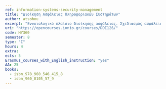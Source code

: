 ```yaml
---
ref: information-systems-security-management
title: "Διοίκηση Ασφάλειας Πληροφοριακών Συστημάτων"
author: atsohou
excerpt: "Εννοιολογικό πλαίσιο διοίκησης ασφάλειας. Σχεδιασμός ασφάλειας: προσεγγίσεις και ανάλυση επικινδυνότητας. Μέθοδοι και εργαλεία λογισμικού για την ανάλυση επικινδυνότητας (CRAMM, OCTAVE, SBA analysis). Πρότυπα διακυβέρνησης ασφάλειας. Πλαίσια, οδηγίες και πιστοποιήσεις για την διοίκηση ασφάλειας πληροφοριακών συστημάτων (ISO 27001, ISO 27002, NIST SP 800-30, κ.ά.) Επιθεώρηση ασφάλειας πληροφοριακών συστημάτων. Πολιτικές ασφάλειας. Σκοπός, δομή και περιεχόμενα οργανωσιακών πολιτικών ασφάλειας. Παραδείγματα γενικευμένων και εξειδικευμένων πολιτικών ασφάλειας. Διαχείριση Περιστατικών Ασφάλειας. Σχεδιασμός για τη διαχείριση περιστατικών ασφάλειας, βήματα αντιμετώπισης περιστατικών ασφάλειας. Επιχειρησιακή συνέχεια και σχέδιο ανάκαμψης από καταστροφή. Ενημερότητα ασφάλειας. Ο Γενικός Κανονισμός για την Προστασία Δεδομένων. Ανάλυση αντικτύπου για την  προστασία δεδομένων. Μέθοδοι και εργαλεία λογισμικού για την υλοποίηση ανάλυσης αντικτύπου παραβίασης προσωπικών δεδομένων. Μέτρηση ασφάλειας πληροφοριών."
uri: "https://opencourses.ionio.gr/courses/DDI126/"
code: ΗΥ360
semester: 8
type: "I"
hours: 4
extra:
ects: 5
Erasmus_courses_with_English_instruction: "yes"
AA: 25
books:
  - isbn_978_960_546_415_8
  - isbn_960_8105_57_9
---
```


